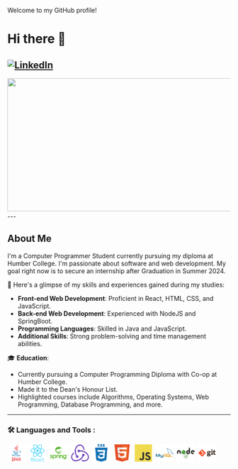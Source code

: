 Welcome to my GitHub profile!

# Hi there 👋
[![LinkedIn](https://img.shields.io/badge/-MykelAllan-blue?style=flat&logo=Linkedin&logoColor=white&link=https://www.linkedin.com/in/mykel-allan/)](https://www.linkedin.com/in/mykel-allan/)
---
<div align="end">
  <img src="https://media.giphy.com/media/dWesBcTLavkZuG35MI/giphy.gif" width="600" height="300"/>
</div>
---

## About Me
I'm a Computer Programmer Student currently pursuing my diploma at Humber College. I'm passionate about software and web development. My goal right now is to secure an internship after Graduation in Summer 2024.

🌟 Here's a glimpse of my skills and experiences gained during my studies:

- **Front-end Web Development**: Proficient in React, HTML, CSS, and JavaScript.
- **Back-end Web Development**: Experienced with NodeJS and SpringBoot.
- **Programming Languages**: Skilled in Java and JavaScript.
- **Additional Skills**: Strong problem-solving and time management abilities.

🎓 **Education**:

- Currently pursuing a Computer Programming Diploma with Co-op at Humber College.
- Made it to the Dean's Honour List.
- Highlighted courses include Algorithms, Operating Systems, Web Programming, Database Programming, and more.

---
### :hammer_and_wrench: Languages and Tools :
<div>
  <img src="https://github.com/devicons/devicon/blob/master/icons/java/java-original-wordmark.svg" title="Java" alt="Java" width="40" height="40"/>&nbsp;
  <img src="https://github.com/devicons/devicon/blob/master/icons/react/react-original-wordmark.svg" title="React" alt="React" width="40" height="40"/>&nbsp;
  <img src="https://github.com/devicons/devicon/blob/master/icons/spring/spring-original-wordmark.svg" title="Spring" alt="Spring" width="40" height="40"/>&nbsp;
  <img src="https://github.com/devicons/devicon/blob/master/icons/redux/redux-original.svg" title="Redux" alt="Redux " width="40" height="40"/>&nbsp;
  <img src="https://github.com/devicons/devicon/blob/master/icons/css3/css3-plain-wordmark.svg"  title="CSS3" alt="CSS" width="40" height="40"/>&nbsp;
  <img src="https://github.com/devicons/devicon/blob/master/icons/html5/html5-original.svg" title="HTML5" alt="HTML" width="40" height="40"/>&nbsp;
  <img src="https://github.com/devicons/devicon/blob/master/icons/javascript/javascript-original.svg" title="JavaScript" alt="JavaScript" width="40" height="40"/>&nbsp;
  <img src="https://github.com/devicons/devicon/blob/master/icons/mysql/mysql-original-wordmark.svg" title="MySQL"  alt="MySQL" width="40" height="40"/>&nbsp;
  <img src="https://github.com/devicons/devicon/blob/master/icons/nodejs/nodejs-original-wordmark.svg" title="NodeJS" alt="NodeJS" width="40" height="40"/>&nbsp;
  <img src="https://github.com/devicons/devicon/blob/master/icons/git/git-original-wordmark.svg" title="Git" **alt="Git" width="40" height="40"/>
</div>

